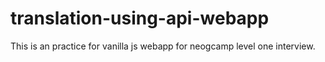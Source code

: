 # translation-using-api-webapp
 This is an practice for vanilla js webapp for neogcamp level one interview.
